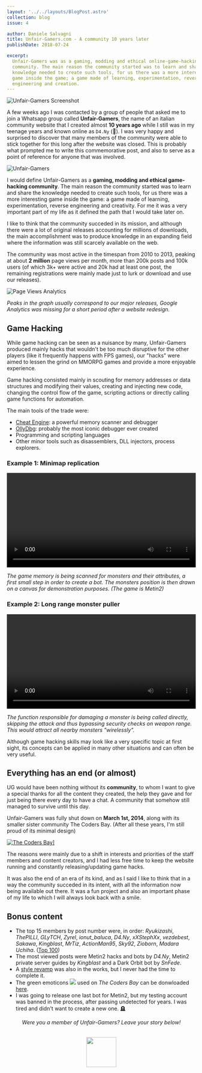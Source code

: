 ```yaml
---
layout: '../../layouts/BlogPost.astro'
collection: blog
issue: 4

author: Daniele Salvagni
title: Unfair-Gamers.com - A community 10 years later
publishDate: 2018-07-24

excerpt:
  Unfair-Gamers was as a gaming, modding and ethical online-game-hacking
  community. The main reason the community started was to learn and share the
  knowledge needed to create such tools, for us there was a more interesting
  game inside the game; a game made of learning, experimentation, reverse
  engineering and creation.
---
```


![Unfair-Gamers Screenshot](/assets/img/content/002/ug-screenshot.png)

A few weeks ago I was contacted by a group of people that asked me to join a
Whatsapp group called **Unfair-Gamers**, the name of an italian community
website that I created almost **10 years ago** while I still was in my teenage
years and known online as `D4.Ny` (🤣). I was very happy and surprised to
discover that many members of the community were able to stick together for this
long after the website was closed. This is probably what prompted me to write
this commemorative post, and also to serve as a point of reference for anyone
that was involved.

![Unfair-Gamers](/assets/img/content/002/ug-splash.png)

I would define Unfair-Gamers as a **gaming, modding and ethical game-hacking
community**. The main reason the community started was to learn and share the
knowledge needed to create such tools, for us there was a more interesting game
inside the game: a game made of learning, experimentation, reverse engineering
and creativity. For me it was a very important part of my life as it defined the
path that I would take later on.

I like to think that the community succeded in its mission, and although there
were a lot of original releases accounting for millions of downloads, the main
accomplishment was to produce knowledge in an expanding field where the
information was still scarcely available on the web.

The community was most active in the timespan from 2010 to 2013, peaking at
about **2 million** page views per month, more than 200k posts and 100k users
(of which 3k+ were active and 20k had at least one post, the remaining
registrations were mainly made just to lurk or download and use our releases).

![Page Views Analytics](/assets/img/content/002/analytics-01.png)

_Peaks in the graph usually correspond to our major releases, Google Analytics
was missing for a short period after a website redesign._

## Game Hacking

While game hacking can be seen as a nuisance by many, Unfair-Gamers produced
mainly hacks that wouldn't be too much disruptive for the other players (like it
frequently happens with FPS games), our "hacks" were aimed to lessen the grind
on MMORPG games and provide a more enjoyable experience.

Game hacking consisted mainly in scouting for memory addresses or data
structures and modifying their values, creating and injecting new code, changing
the control flow of the game, scripting actions or directly calling game
functions for automation.

The main tools of the trade were:

- [Cheat Engine](https://www.cheatengine.org/): a powerful memory scanner and
  debugger
- [OllyDbg](http://www.ollydbg.de/): probably the most iconic debugger ever
  created
- Programming and scripting languages
- Other minor tools such as disassemblers, DLL injectors, process explorers.

### Example 1: Minimap replication

<video autoplay="autoplay" loop controls style="width:100%; height:auto;">
  <source src="/assets/img/content/002/minimap.mp4" type="video/mp4"></source>
</video>

_The game memory is being scanned for monsters and their attributes, a first
small step in order to create a bot. The monsters position is then drawn on a
canvas for demonstration purposes. (The game is Metin2)_

### Example 2: Long range monster puller

<video autoplay="autoplay" loop controls style="width:100%; height:auto;">
  <source src="/assets/img/content/002/mobber.mp4" type="video/mp4"></source>
</video>

_The function responsible for damaging a monster is being called directly,
skipping the attack and thus bypassing security checks on weapon range. This
would attract all nearby monsters "wirelessly"._

Although game hacking skills may look like a very specific topic at first sight,
its concepts can be applied in many other situations and can often be very
useful.

## Everything has an end (or almost)

UG would have been nothing without its **community**, to whom I want to give a
special thanks for all the content they created, the help they gave and for just
being there every day to have a chat. A community that somehow still managed to
survive until this day.

Unfair-Gamers was fully shut down on **March 1st, 2014**, along with its smaller
sister community The Coders Bay. (After all these years, I'm still proud of its
minimal design)

<a href="/assets/img/content/002/the-coders-bay.png" target="_blank">

![The Coders Bay](/assets/img/content/002/the-coders-bay.png)]

</a>

The reasons were mainly due to a shift in interests and priorities of the staff
members and content creators, and I had less free time to keep the website
running and constantly releasing/updating game hacks.

It was also the end of an era of its kind, and as I said I like to think that in
a way the community succeded in its intent, with all the information now being
available out there. It was a fun project and also an important phase of my life
to which I will always look back with a smile.

## Bonus content

- The top 15 members by post number were, in order: _Ryukizashi_, _ThePILLI_,
  _GLyTCH_, _Zyrel_, _ionut_baluca_, _D4.Ny_, _xXStephXx_, _vezdebest_,
  _Sakawa_, _Kingblast_, _MrTiz_, _ActionMan95_, _Sky92_, _Zioborn_, _Madara
  Uchiha_. ([Top 100](/assets/img/content/002/users-100.txt))
- The most viewed posts were Metin2 hacks and bots by _D4.Ny_, Metin2 private
  server guides by _Kingblast_ and a Dark Orbit bot by _SnFede_.
- A [style revamp](/assets/img/content/002/unreleased-mockup.png) was also in
  the works, but I never had the time to complete it.
- The green emoticons
  <img src="/assets/img/content/002/sisi.gif" style="display:inline;"> used on
  _The Coders Bay_ can be donwloaded
  [here](/assets/img/content/002/cb-emoticons.zip).
- I was going to release one last bot for Metin2, but my testing account was
  banned in the process, after passing undetected for years. I was tired and
  didn't want to create a new one. 🪦

<div align="center">

_Were you a member of Unfair-Gamers? Leave your story below!_

<br><img src="/assets/img/content/002/ug-dark.png"
  style="display:inline; width:5rem; display:inline-block;">

</div>
